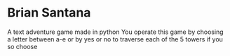 # Brian Santana
A text adventure game made in python
You operate this game by choosing a letter between a-e or by yes or no to traverse each of the 5 towers if you so choose  


